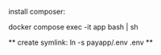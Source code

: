 install composer:

docker compose exec -it app bash | sh



**
create symlink:
ln -s payapp/.env .env
**
